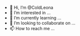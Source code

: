 - 👋 Hi, I’m @ColdLeona
- 👀 I’m interested in ...
- 🌱 I’m currently learning ...
- 💞️ I’m looking to collaborate on ...
- 📫 How to reach me ...

<!---
ColdLeona/ColdLeona is a ✨ special ✨ repository because its `README.md` (this file) appears on your GitHub profile.
You can click the Preview link to take a look at your changes.
--->
